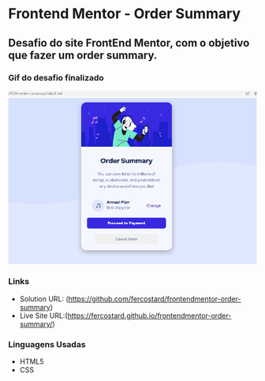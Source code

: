 # Frontend Mentor - Order Summary

Desafio do site FrontEnd Mentor, com o objetivo que fazer um order summary.
------------

### Gif do desafio finalizado

![](./src/images/order-summary.gif.gif)

### Links

- Solution URL: (https://github.com/fercostard/frontendmentor-order-summary)
- Live Site URL:(https://fercostard.github.io/frontendmentor-order-summary/)

### Linguagens Usadas

- HTML5 
- CSS 
